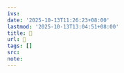 ```yaml
---
ivs:
date: '2025-10-13T11:26:23+08:00'
lastmod: '2025-10-13T13:04:51+08:00'
title: 󰐀
url: 󰐀
tags: []
src:
note:
---
```

